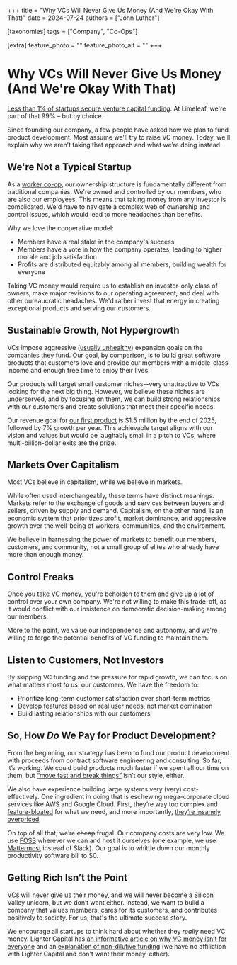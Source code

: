 +++
title = "Why VCs Will Never Give Us Money (And We're Okay With That)"
date = 2024-07-24
authors = ["John Luther"]

[taxonomies]
tags = ["Company", "Co-Ops"]

[extra]
feature_photo = ""
feature_photo_alt = ""
+++

# Why VCs Will Never Give Us Money (And We're Okay With That)

[Less than 1% of startups secure venture capital funding](https://www.fundera.com/resources/startup-funding-statistics "VC funding statistics"). At Limeleaf, we're part of that 99% – but by choice.

Since founding our company, a few people have asked how we plan to fund product development. Most assume we'll try to raise VC money. Today, we'll explain why we aren’t taking that approach and what we’re doing instead.

## We're Not a Typical Startup

As a [worker co-op](https://institute.coop/what-worker-cooperative "What is a worker co-op?"), our ownership structure is fundamentally different from traditional companies. We're owned and controlled by our members, who are also our employees. This means that taking money from any investor is complicated. We'd have to navigate a complex web of ownership and control issues, which would lead to more headaches than benefits.

Why we love the cooperative model:

- Members have a real stake in the company's success
- Members have a vote in how the company operates, leading to higher morale and job satisfaction
- Profits are distributed equitably among all members, building wealth for everyone

Taking VC money would require us to establish an investor-only class of owners, make major revisions to our operating agreement, and deal with other bureaucratic headaches. We'd rather invest that energy in creating exceptional products and serving our customers.

## Sustainable Growth, Not Hypergrowth

VCs impose aggressive ([usually unhealthy](https://www.wheresyoured.at/the-rot-economy/ "The Rot Economy")) expansion goals on the companies they fund. Our goal, by comparison, is to build great software products that customers love and provide our members with a middle-class income and enough free time to enjoy their lives.

Our products will target small customer niches--very unattractive to VCs looking for the next big thing. However, we believe these niches are underserved, and by focusing on them, we can build strong relationships with our customers and create solutions that meet their specific needs.

Our revenue goal for [our first product](https://limecast.net "Limecast") is $1.5 million by the end of 2025, followed by 7% growth per year. This achievable target aligns with our vision and values but would be laughably small in a pitch to VCs, where multi-billion-dollar exits are the prize.

## Markets Over Capitalism

Most VCs believe in capitalism, while we believe in markets.

While often used interchangeably, these terms have distinct meanings. Markets refer to the exchange of goods and services between buyers and sellers, driven by supply and demand. Capitalism, on the other hand, is an economic system that prioritizes profit, market dominance, and aggressive growth over the well-being of workers, communities, and the environment. 

We believe in harnessing the power of markets to benefit our members, customers, and community, not a small group of elites who already have more than enough money.

## Control Freaks

Once you take VC money, you're beholden to them and give up a lot of control over your own company. We're not willing to make this trade-off, as it would conflict with our insistence on democratic decision-making among our members. 

More to the point, we value our independence and autonomy, and we're willing to forgo the potential benefits of VC funding to maintain them.

## Listen to Customers, Not Investors

By skipping VC funding and the pressure for rapid growth, we can focus on what matters most *to us*: our customers. We have the freedom to:

- Prioritize long-term customer satisfaction over short-term metrics
- Develop features based on real user needs, not market domination
- Build lasting relationships with our customers

## So, How *Do* We Pay for Product Development?

From the beginning, our strategy has been to fund our product development with proceeds from contract software engineering and consulting. So far, it’s working. We could build products much faster if we spent all our time on them, but [“move fast and break things”](https://xkcd.com/1428/ "xkcd Move fast and Break Things") isn’t our style, either.

We also have experience building large systems very (very) cost-effectively. One ingredient in doing that is eschewing mega-corporate cloud services like AWS and Google Cloud. First, they’re way too complex and [feature-bloated](https://cloud.google.com/products?hl=en) for what we need, and more importantly, [they’re insanely overpriced](https://www.hivelocity.net/blog/aws-bandwidth-expensive/).

On top of all that, we’re ~~cheap~~ frugal. Our company costs are very low. We use [FOSS](https://www.wikiwand.com/en/Free_and_open-source_software "Free and Open-Source Software") wherever we can and host it ourselves (one example, we use [Mattermost](https://mattermost.com/ "Mattermost") instead of Slack). Our goal is to whittle down our monthly productivity software bill to $0. 

## Getting Rich Isn’t the Point

VCs will never give us their money, and we will never become a Silicon Valley unicorn, but we don’t want either. Instead, we want to build a company that values members, cares for its customers, and contributes positively to society. For us, that's the ultimate success story.

We encourage all startups to think hard about whether they *really* need VC money. Lighter Capital has [an informative article on why VC money isn’t for everyone](https://www.lightercapital.com/blog/6-reasons-vc-funding-isnt-always-the-best-goal "Six Reasons Why VC Funding Isn't Always the Best Goal") and an [explanation of non-dilutive funding](https://www.lightercapital.com/blog/what-is-non-dilutive-funding "What is Non-Dilutive Funding?") (we have no affiliation with Lighter Capital and don't want their money, either).